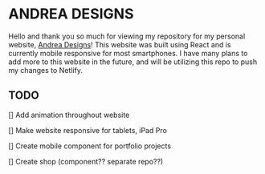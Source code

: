# ANDREA DESIGNS

Hello and thank you so much for viewing my repository for my personal website, [Andrea Designs](https://designsbyandrea.me)! This website was built using React and is currently mobile responsive for most smartphones. I have many plans to add more to this website in the future, and will be utilizing this repo to push my changes to Netlify.

## TODO
[] Add animation throughout website

[] Make website responsive for tablets, iPad Pro

[] Create mobile component for portfolio projects

[] Create shop (component?? separate repo??)
